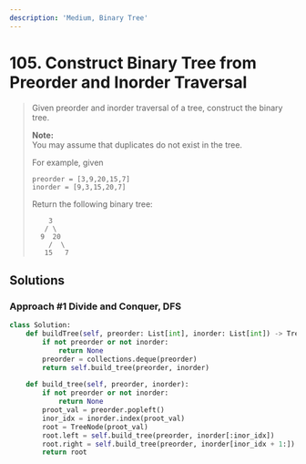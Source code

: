 ```yaml
---
description: 'Medium, Binary Tree'
---
```


# 105. Construct Binary Tree from Preorder and Inorder Traversal

> Given preorder and inorder traversal of a tree, construct the binary tree.
>
> **Note:**  
> You may assume that duplicates do not exist in the tree.
>
> For example, given
>
> ```text
> preorder = [3,9,20,15,7]
> inorder = [9,3,15,20,7]
> ```
>
> Return the following binary tree:
>
> ```text
>     3
>    / \
>   9  20
>     /  \
>    15   7
> ```

## Solutions

### Approach \#1 Divide and Conquer, DFS

```python
class Solution:
    def buildTree(self, preorder: List[int], inorder: List[int]) -> TreeNode:
        if not preorder or not inorder:
            return None
        preorder = collections.deque(preorder)
        return self.build_tree(preorder, inorder)
        
    def build_tree(self, preorder, inorder):
        if not preorder or not inorder:
            return None
        proot_val = preorder.popleft()
        inor_idx = inorder.index(proot_val)
        root = TreeNode(proot_val)
        root.left = self.build_tree(preorder, inorder[:inor_idx])
        root.right = self.build_tree(preorder, inorder[inor_idx + 1:])
        return root
```

